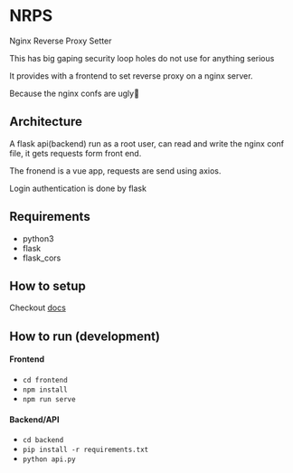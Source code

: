 # NRPS

Nginx Reverse Proxy Setter

This has big gaping security loop holes do not use for anything serious

It provides with a frontend to set reverse proxy on a nginx server.

Because the nginx confs are ugly🤢

## Architecture

A flask api(backend) run as a root user, can read and write the nginx conf file, it gets requests form front end.

The fronend is a vue app, requests are send using axios.

Login authentication is done by flask

## Requirements

- python3
- flask
- flask_cors

## How to setup

Checkout [docs](http://deshmukh-blog.netlify.app/detail/6.html)

## How to run (development)

#### Frontend

- `cd frontend`
- `npm install`
- `npm run serve`

#### Backend/API

- `cd backend`
- `pip install -r requirements.txt`
- `python api.py`
